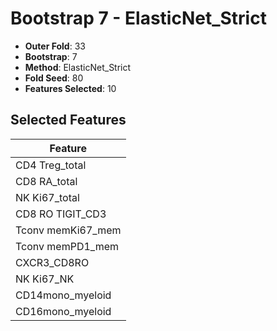 # Bootstrap 7 - ElasticNet_Strict

- **Outer Fold**: 33
- **Bootstrap**: 7
- **Method**: ElasticNet_Strict
- **Fold Seed**: 80
- **Features Selected**: 10

## Selected Features

| Feature |
|---------|
| CD4 Treg_total |
| CD8 RA_total |
| NK Ki67_total |
| CD8 RO TIGIT_CD3 |
| Tconv memKi67_mem |
| Tconv memPD1_mem |
| CXCR3_CD8RO |
| NK Ki67_NK |
| CD14mono_myeloid |
| CD16mono_myeloid |
